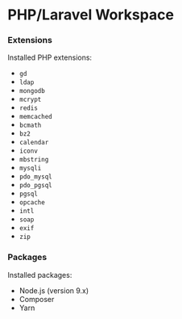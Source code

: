 # PHP/Laravel Workspace

### Extensions
Installed PHP extensions:
- `gd`
- `ldap`
- `mongodb`
- `mcrypt`
- `redis`
- `memcached`
- `bcmath`
- `bz2`
- `calendar`
- `iconv`
- `mbstring`
- `mysqli`
- `pdo_mysql`
- `pdo_pgsql`
- `pgsql`
- `opcache`
- `intl`
- `soap`
- `exif`
- `zip`

### Packages
Installed packages:
- Node.js (version 9.x)
- Composer
- Yarn
